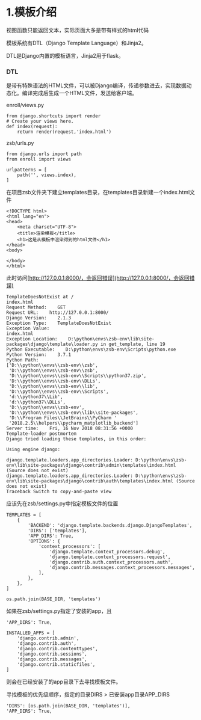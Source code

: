 # 1.模板介绍

视图函数只能返回文本，实际页面大多是带有样式的html代码

模板系统有DTL（Django Template Language）和Jinja2。

DTL是Django内置的模板语言，Jinja2用于flask。

### DTL

是带有特殊语法的HTML文件，可以被Django编译，传递参数进去，实现数据动态化。编译完成后生成一个HTML文件，发送给客户端。

enroll/views.py

```
from django.shortcuts import render
# Create your views here.
def index(request):
    return render(request,'index.html')
```

zsb/urls.py

```
from django.urls import path
from enroll import views

urlpatterns = [
    path('', views.index),
]
```

在项目zsb文件夹下建立templates目录，在templates目录新建一个index.html文件

```
<!DOCTYPE html>
<html lang="en">
<head>
    <meta charset="UTF-8">
    <title>渲染模板</title>
    <h1>这是从模板中渲染得到的html文件</h1>
</head>
<body>

</body>
</html>
```

此时访问[http://127.0.0.1:8000/，会返回错误](http://127.0.0.1:8000/，会返回错误)

```
TemplateDoesNotExist at /
index.html
Request Method:    GET
Request URL:    http://127.0.0.1:8000/
Django Version:    2.1.3
Exception Type:    TemplateDoesNotExist
Exception Value:    
index.html
Exception Location:    D:\python\envs\zsb-env\lib\site-packages\django\template\loader.py in get_template, line 19
Python Executable:    D:\python\envs\zsb-env\Scripts\python.exe
Python Version:    3.7.1
Python Path:    
['D:\\python\\envs\\zsb-env\\zsb',
 'D:\\python\\envs\\zsb-env\\zsb',
 'D:\\python\\envs\\zsb-env\\Scripts\\python37.zip',
 'D:\\python\\envs\\zsb-env\\DLLs',
 'D:\\python\\envs\\zsb-env\\lib',
 'D:\\python\\envs\\zsb-env\\Scripts',
 'd:\\python37\\Lib',
 'd:\\python37\\DLLs',
 'D:\\python\\envs\\zsb-env',
 'D:\\python\\envs\\zsb-env\\lib\\site-packages',
 'D:\\Program Files\\JetBrains\\PyCharm '
 '2018.2.5\\helpers\\pycharm_matplotlib_backend']
Server time:    Fri, 16 Nov 2018 08:31:56 +0000
Template-loader postmortem
Django tried loading these templates, in this order:

Using engine django:

django.template.loaders.app_directories.Loader: D:\python\envs\zsb-env\lib\site-packages\django\contrib\admin\templates\index.html (Source does not exist)
django.template.loaders.app_directories.Loader: D:\python\envs\zsb-env\lib\site-packages\django\contrib\auth\templates\index.html (Source does not exist)
Traceback Switch to copy-and-paste view
```

应该先在zsb/settings.py中指定模板文件的位置

```
TEMPLATES = [
    {
        'BACKEND': 'django.template.backends.django.DjangoTemplates',
        'DIRS': ['templates'],
        'APP_DIRS': True,
        'OPTIONS': {
            'context_processors': [
                'django.template.context_processors.debug',
                'django.template.context_processors.request',
                'django.contrib.auth.context_processors.auth',
                'django.contrib.messages.context_processors.messages',
            ],
        },
    },
]
```

```
os.path.join(BASE_DIR, 'templates')
```

如果在zsb/settings.py指定了安装的app，且

```
'APP_DIRS': True,
```

```
INSTALLED_APPS = [
    'django.contrib.admin',
    'django.contrib.auth',
    'django.contrib.contenttypes',
    'django.contrib.sessions',
    'django.contrib.messages',
    'django.contrib.staticfiles',
]
```

则会在已经安装了的app目录下去寻找模板文件。

寻找模板的优先级顺序，指定的目录DIRS &gt; 已安装app目录APP\_DIRS

```
'DIRS': [os.path.join(BASE_DIR, 'templates')],
'APP_DIRS': True,

```



